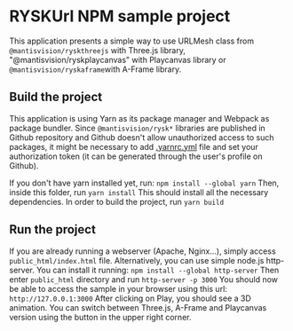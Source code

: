 # RYSKUrl NPM sample project
This application presents a simple way to use URLMesh class from ``@mantisvision/ryskthreejs`` with Three.js library, 
"@mantisvision/ryskplaycanvas" with Playcanvas library or ``@mantisvision/ryskaframe``with A-Frame library.

## Build the project
This application is using Yarn as its package manager and Webpack as package bundler. Since ``@mantisvision/rysk*`` libraries
are published in Github repository and Github doesn't allow unauthorized access to such packages, it might be necessary
to add [.yarnrc.yml](.yarnrc.yml) file and set your authorization token (it can be generated through the user's profile on Github).

If you don't have yarn installed yet, run:
``npm install --global yarn``
Then, inside this folder, run
``yarn install``
This should install all the necessary dependencies.
In order to build the project, run
``yarn build``

## Run the project
If you are already running a webserver (Apache, Nginx...), simply access ``public_html/index.html`` file. Alternatively,
you can use simple node.js http-server. You can install it running:
``npm install --global http-server``
Then enter ``public_html`` directory and run
``http-server -p 3000``
You should now be able to access the sample in your browser using this url: ``http://127.0.0.1:3000``
After clicking on Play, you should see a 3D animation. You can switch between Three.js, A-Frame and Playcanvas version using
the button in the upper right corner.
